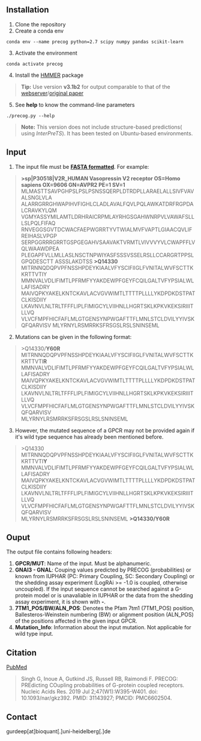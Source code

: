 ## Installation

1. Clone the repository
2. Create a conda env
```
conda env --name precog python=2.7 scipy numpy pandas scikit-learn
```
3. Activate the environment
```
conda activate precog
```
4. Install the [HMMER](http://hmmer.org/download.html) package
>**Tip:** Use version **v3.1b2** for output comparable to that of the [webserver](precog.russelllab.org)/[original paper](https://pubmed.ncbi.nlm.nih.gov/31143927/)

5. See **help** to know the command-line parameters
 ```
./precog.py --help
```

>**Note:** This version does not include structure-based predictions( using *InterPreTS*). It has been tested on Ubuntu-based environments.

## Input
1. The input file must be [**FASTA formatted**](https://en.wikipedia.org/wiki/FASTA_format). For example:
>**\>sp|P30518|V2R_HUMAN Vasopressin V2 receptor OS=Homo sapiens OX=9606 GN=AVPR2 PE=1 SV=1**
MLMASTTSAVPGHPSLPSLPSNSSQERPLDTRDPLLARAELALLSIVFVAVALSNGLVLA
ALARRGRRGHWAPIHVFIGHLCLADLAVALFQVLPQLAWKATDRFRGPDALCRAVKYLQM
VGMYASSYMILAMTLDRHRAICRPMLAYRHGSGAHWNRPVLVAWAFSLLLSLPQLFIFAQ
RNVEGGSGVTDCWACFAEPWGRRTYVTWIALMVFVAPTLGIAACQVLIFREIHASLVPGP
SERPGGRRRGRRTGSPGEGAHVSAAVAKTVRMTLVIVVVYVLCWAPFFLVQLWAAWDPEA
PLEGAPFVLLMLLASLNSCTNPWIYASFSSSVSSELRSLLCCARGRTPPSLGPQDESCTT
ASSSLAKDTSS
>**\>Q14330**
MITRNNQDQPVPFNSSHPDEYKIAALVFYSCIFIIGLFVNITALWVFSCTTKKRTTVTIY
MMNVALVDLIFIMTLPFRMFYYAKDEWPFGEYFCQILGALTVFYPSIALWLLAFISADRY
MAIVQPKYAKELKNTCKAVLACVGVWIMTLTTTTPLLLLYKDPDKDSTPATCLKISDIIY
LKAVNVLNLTRLTFFFLIPLFIMIGCYLVIIHNLLHGRTSKLKPKVKEKSIRIIITLLVQ
VLVCFMPFHICFAFLMLGTGENSYNPWGAFTTFLMNLSTCLDVILYYIVSKQFQARVISV
MLYRNYLRSMRRKSFRSGSLRSLSNINSEML

2. Mutations can be given in the following format:
>\>Q14330/**Y60R**
>MITRNNQDQPVPFNSSHPDEYKIAALVFYSCIFIIGLFVNITALWVFSCTTKKRTTVTI**R**  
MMNVALVDLIFIMTLPFRMFYYAKDEWPFGEYFCQILGALTVFYPSIALWLLAFISADRY  
MAIVQPKYAKELKNTCKAVLACVGVWIMTLTTTTPLLLLYKDPDKDSTPATCLKISDIIY  
LKAVNVLNLTRLTFFFLIPLFIMIGCYLVIIHNLLHGRTSKLKPKVKEKSIRIIITLLVQ  
VLVCFMPFHICFAFLMLGTGENSYNPWGAFTTFLMNLSTCLDVILYYIVSKQFQARVISV  
MLYRNYLRSMRRKSFRSGSLRSLSNINSEML

3. However, the mutated sequence of a GPCR may not be provided again if it's wild type sequence has already been mentioned before.
>\>Q14330
>MITRNNQDQPVPFNSSHPDEYKIAALVFYSCIFIIGLFVNITALWVFSCTTKKRTTVTI**Y**  
MMNVALVDLIFIMTLPFRMFYYAKDEWPFGEYFCQILGALTVFYPSIALWLLAFISADRY  
MAIVQPKYAKELKNTCKAVLACVGVWIMTLTTTTPLLLLYKDPDKDSTPATCLKISDIIY  
LKAVNVLNLTRLTFFFLIPLFIMIGCYLVIIHNLLHGRTSKLKPKVKEKSIRIIITLLVQ  
VLVCFMPFHICFAFLMLGTGENSYNPWGAFTTFLMNLSTCLDVILYYIVSKQFQARVISV  
MLYRNYLRSMRRKSFRSGSLRSLSNINSEML
>**\>Q14330/Y60R**

## Ouput
The output file contains following headers:
1. **GPCR/MUT**:
Name of the input. Must be alphanumeric.
2. **GNAI3 - GNAL**:
Couping values predicted by PRECOG (probabilities) or known from IUPHAR (PC: Primary Coupling, SC: Secondary Coupling) or the shedding assay experiment (LogRAi >= -1.0 is coupled, otherwise uncoupled). If the input sequence cannot be searched against a G-protein model or is unavaliable in IUPHAR or the data from the shedding assay experiment, it is shown with **-**.
3. **7TM1_POS/BW/ALN_POS**:
Denotes the Pfam 7tm1 (7TM1_POS) position, Ballesteros-Weinstein numbering (BW) or alignment position (ALN_POS) of the positions affected in the given input GPCR.
4. **Mutation_Info**:
Information about the input mutation. Not applicable for wild type input.

## Citation
[PubMed](https://pubmed.ncbi.nlm.nih.gov/31143927/)
>Singh G, Inoue A, Gutkind JS, Russell RB, Raimondi F. PRECOG: PREdicting COupling probabilities of G-protein coupled receptors. Nucleic Acids Res. 2019 Jul 2;47(W1):W395-W401. doi: 10.1093/nar/gkz392. PMID: 31143927; PMCID: PMC6602504.

## Contact
gurdeep[at]bioquant[.]uni-heidelberg[.]de
